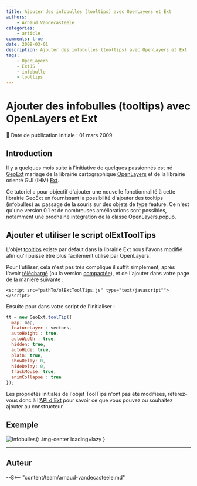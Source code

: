 ```yaml
---
title: Ajouter des infobulles (tooltips) avec OpenLayers et Ext
authors:
    - Arnaud Vandecasteele
categories:
    - article
comments: true
date: 2009-03-01
description: Ajouter des infobulles (tooltips) avec OpenLayers et Ext
tags:
    - OpenLayers
    - ExtJS
    - infobulle
    - tooltips
---
```


# Ajouter des infobulles (tooltips) avec OpenLayers et Ext

:calendar: Date de publication initiale : 01 mars 2009

## Introduction

Il y a quelques mois suite à l'initiative de quelques passionnés est né [GeoExt](http://www.geoext.org/trac/geoext) mariage de la librairie cartographique [OpenLayers](http://openlayers.org/) et de la librairie orienté GUI (IHM) [Ext](http://extjs.com/).

Ce tutoriel a pour objectif d'ajouter une nouvelle fonctionnalité à cette librairie GeoExt en fournissant la possibilité d'ajouter des tooltips (infobulles) au passage de la souris sur des objets de type feature. Ce n'est qu'une version 0.1 et de nombreuses améliorations sont possibles, notamment une prochaine intégration de la classe OpenLayers.popup.

## Ajouter et utiliser le script olExtToolTips

L'objet [tooltips](http://extjs.com/deploy/dev/docs/output/Ext.ToolTip.html) existe par défaut dans la librairie Ext nous l'avons modifié afin qu'il puisse être plus facilement utilisé par OpenLayers.

Pour l'utiliser, cela n'est pas très compliqué il suffit simplement, après l'avoir [téléchargé](http://ks356007.kimsufi.com/arno/geotribu/applications/tutoriaux/tooltips_ext/olExtToolTips.js) (ou la version [compactée](http://ks356007.kimsufi.com/arno/geotribu/applications/tutoriaux/tooltips_ext/olExtToolTipsPacked.js)), et de l'ajouter dans votre page de la manière suivante :

`<script src="pathTo/olExtToolTips.js" type="text/javascript""></script>`

Ensuite pour dans votre script de l'initialiser :

```javascript
tt = new GeoExt.toolTip({  
  map: map,  
  featureLayer : vectors,  
  autoHeight : true,  
  autoWidth : true,  
  hidden: true,  
  autoHide: true,  
  plain: true,  
  showDelay: 0,  
  hideDelay: 0,  
  trackMouse: true,  
  animCollapse : true  
});
```

Les propriétés initiales de l'objet ToolTips n'ont pas été modifiées, référez-vous donc à l'[API d'Ext](http://extjs.com/deploy/dev/docs/) pour savoir ce que vous pouvez ou souhaitez ajouter au constructeur.

## Exemple

![Infobulles](https://cdn.geotribu.fr/img/articles-blog-rdp/articles/2009/tooltips_ext.png "Infobulles"){: .img-center loading=lazy }

----

## Auteur

--8<-- "content/team/arnaud-vandecasteele.md"
